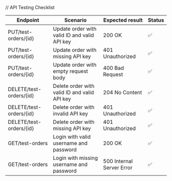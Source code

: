 // API Testing Checklist

| Endpoint                | Scenario                                     | Expected result           | Status |
| ----------------------- | -------------------------------------------- | ------------------------- | ------ |
| PUT/test-orders/{id}    | Update order with valid ID and valid API key | 200 OK                    | ✅     |
| PUT/test-orders/{id}    | Update order with missing API key            | 401 Unauthorized          | ✅     |
| PUT/test-orders/{id}    | Update order with empty request body         | 400 Bad Request           | ✅     |
| DELETE/test-orders/{id} | Delete order with valid ID and valid API key | 204 No Content            | ✅     |
| DELETE/test-orders/{id} | Delete order with invalid API key            | 401 Unauthorized          | ✅     |
| DELETE/test-orders/{id} | Delete order with missing API key            | 401 Unauthorized          | ✅     |
| GET/test-orders         | Login with valid username and password       | 200 OK                    | ✅     |
| GET/test-orders         | Login with missing username and password     | 500 Internal Server Error | ✅     |
